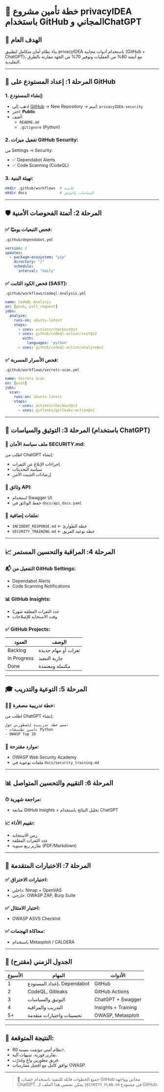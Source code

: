 # 🔐 خطة تأمين مشروع privacyIDEA باستخدام GitHub المجاني وChatGPT

## 🎯 الهدف العام
بناء نظام أمان متكامل لتطبيق privacyIDEA باستخدام أدوات مجانية (GitHub + ChatGPT)، مع أتمتة 80% من العمليات وتوفير 70% من الجهد مقارنة بالطرق التقليدية.

---

## 🧩 المرحلة 1: إعداد المستودع على GitHub

### 1. إنشاء المستودع:
- اذهب إلى [GitHub](https://github.com) → New Repository → اسم: `privacyIDEA-security`
- اختر: **Public**
- أضف:
  - `README.md`
  - `.gitignore` (Python)

### 2. تفعيل ميزات GitHub Security:
من Settings → Security:
- ✅ Dependabot Alerts
- ✅ Code Scanning (CodeQL)

### 3. تهيئة البنية:
```bash
mkdir .github/workflows  # للأتمتة
mkdir docs               # للسياسات والتوثيق
```

---

## 🛡️ المرحلة 2: أتمتة الفحوصات الأمنية

### ✅ فحص التبعيات يوميًا:
`.github/dependabot.yml`
```yaml
version: 2
updates:
  - package-ecosystem: "pip"
    directory: "/"
    schedule:
      interval: "daily"
```

### ✅ فحص الكود الثابت (SAST):
`.github/workflows/codeql-analysis.yml`
```yaml
name: CodeQL Analysis
on: [push, pull_request]
jobs:
  analyze:
    runs-on: ubuntu-latest
    steps:
      - uses: actions/checkout@v3
      - uses: github/codeql-action/init@v2
        with:
          languages: 'python'
      - uses: github/codeql-action/analyze@v2
```

### ✅ فحص الأسرار المسربة:
`.github/workflows/secrets-scan.yml`
```yaml
name: Secrets Scan
on: [push]
jobs:
  scan:
    runs-on: ubuntu-latest
    steps:
      - uses: actions/checkout@v3
      - uses: gitleaks/gitleaks-action@v2
```

---

## 🧾 المرحلة 3: التوثيق والسياسات (باستخدام ChatGPT)

### 📄 ملف سياسة الأمان SECURITY.md:
اطلب من ChatGPT إنشاء:
- إجراءات الإبلاغ عن الثغرات
- سياسة التحديثات
- إرشادات التثبيت الآمن

### 🧩 وثائق API:
- استخدام Swagger UI
- حفظ الوثائق في `docs/api_docs.yaml`

### 📁 ملفات إضافية:
- `INCIDENT_RESPONSE.md` ← خطة الطوارئ
- `SECURITY_TRAINING.md` ← خطة توعية الفريق

---

## 📈 المرحلة 4: المراقبة والتحسين المستمر

### 📬 التفعيل من GitHub Settings:
- Dependabot Alerts
- Code Scanning Notifications

### 📊 GitHub Insights:
- عدد الثغرات المغلقة شهريًا
- وقت الاستجابة للإصلاحات

### ✅ GitHub Projects:
| العمود       | الوصف               |
|--------------|----------------------|
| Backlog      | ثغرات أو مهام جديدة |
| In Progress  | جارية التنفيذ       |
| Done         | مكتملة ومعتمدة       |

---

## 🎓 المرحلة 5: التوعية والتدريب

### 👨‍🏫 خطة تدريبية مصغرة:
اطلب من ChatGPT إنشاء:
```bash
صمم خطة تدريبية للمطورين حول:
- تأمين تطبيقات Python
- OWASP Top 10
```

### 🧠 موارد مقترحة:
- OWASP Web Security Academy
- ملفات توعوية في `docs/security_training.md`

---

## 📊 المرحلة 6: التقييم والتحسين المتواصل

### ⏱ مراجعة شهرية:
- متابعة GitHub Insights + تحليل النتائج باستخدام ChatGPT

### 📈 تقييم الأداء:
- زمن الاستجابة
- عدد الثغرات المغلقة
- تقارير ربع سنوية (PDF/Markdown)

---

## 🧪 المرحلة 7: الاختبارات المتقدمة

### ✅ اختبارات الاختراق:
- داخلي: Nmap + OpenVAS
- خارجي: OWASP ZAP, Burp Suite

### ✅ اختبار الامتثال:
- OWASP ASVS Checklist

### ✅ محاكاة الهجمات:
- باستخدام Metasploit / CALDERA

---

## 📅 الجدول الزمني (مقترح)
| الأسبوع | المهام                            | الأدوات              |
|---------|------------------------------------|-----------------------|
| 1       | إعداد المستودع، Dependabot         | GitHub                |
| 2       | CodeQL, Gitleaks                   | GitHub Actions        |
| 3       | التوثيق والسياسات                 | ChatGPT + Swagger     |
| 4       | التدريب والمراقبة                | Insights + Training   |
| 5+      | تحسينات واختبارات متقدمة          | OWASP, Metasploit     |

---

## 🏁 النتيجة المتوقعة:
- نظام أمني مؤتمت بنسبة 80٪.
- تقارير فورية، تنبيهات آلية.
- فريق مطورين واعٍ ومُدرّب.
- توافق كامل مع أفضل ممارسات OWASP.

---

> 📌 جميع الخطوات قابلة للتنفيذ باستخدام حساب GitHub مجاني وواجهة ChatGPT.
> يمكن تضمين هذا الملف كـ `SECURITY_PLAN.md` في مستودع GitHub.

